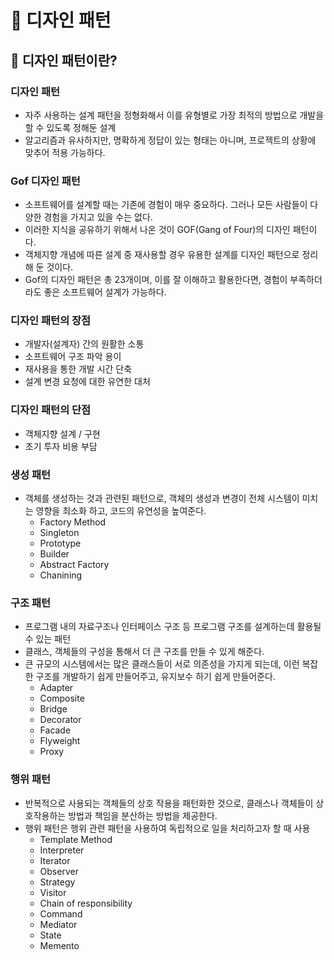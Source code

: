 # :book: 디자인 패턴

## :pushpin: 디자인 패턴이란?

### 디자인 패턴
- 자주 사용하는 설계 패턴을 정형화해서 이를 유형별로 가장 최적의 방법으로 개발을 할 수 있도록 정해둔 설계
- 알고리즘과 유사하지만, 명확하게 정답이 있는 형태는 아니며, 프로젝트의 상황에 맞추어 적용 가능하다.

### Gof 디자인 패턴
- 소프트웨어를 설계할 때는 기존에 경험이 매우 중요하다. 그러나 모든 사람들이 다양한 경험을 가지고 있을 수는 없다.
- 이러한 지식을 공유하기 위해서 나온 것이 GOF(Gang of Four)의 디자인 패턴이다. 
- 객체지향 개념에 따른 설계 중 재사용할 경우 유용한 설계를 디자인 패턴으로 정리해 둔 것이다.
- Gof의 디자인 패턴은 총 23개이며, 이를 잘 이해하고 활용한다면, 경험이 부족하더라도 좋은 소프트웨어 설계가 가능하다.

### 디자인 패턴의 장점
- 개발자(설계자) 간의 원활한 소통
- 소프트웨어 구조 파악 용이
- 재사용을 통한 개발 시간 단축
- 설계 변경 요청에 대한 유연한 대처

### 디자인 패턴의 단점
- 객체지향 설계 / 구현
- 초기 투자 비용 부담

### 생성 패턴
- 객체를 생성하는 것과 관련된 패턴으로, 객체의 생성과 변경이 전체 시스템이 미치는 영향을 최소화 하고, 코드의 유연성을 높여준다.
  - Factory Method
  - Singleton
  - Prototype
  - Builder
  - Abstract Factory
  - Chanining

### 구조 패턴
- 프로그램 내의 자료구조나 인터페이스 구조 등 프로그램 구조를 설계하는데 활용될 수 있는 패턴
- 클래스, 객체들의 구성을 통해서 더 큰 구조를 만들 수 있게 해준다.
- 큰 규모의 시스템에서는 많은 클래스들이 서로 의존성을 가지게 되는데, 이런 복잡한 구조를 개발하기 쉽게 만들어주고, 유지보수 하기 쉽게 만들어준다.
    - Adapter
    - Composite
    - Bridge
    - Decorator
    - Facade
    - Flyweight
    - Proxy

### 행위 패턴
- 반복적으로 사용되는 객체들의 상호 작용을 패턴화한 것으로, 클래스나 객체들이 상호작용하는 방법과 책임을 분산하는 방법을 제공한다.
- 행위 패턴은 행위 관련 패턴을 사용하여 독립적으로 일을 처리하고자 할 때 사용
    - Template Method
    - Interpreter
    - Iterator
    - Observer
    - Strategy
    - Visitor
    - Chain of responsibility
    - Command
    - Mediator
    - State
    - Memento
